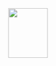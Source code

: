 <!DOCTYPE html>
<html>
    <head>
    <a href="./邵.html"><img border="0" src="./邵.jpg" width="80" height="100"/></a>
    </head>
</html>
